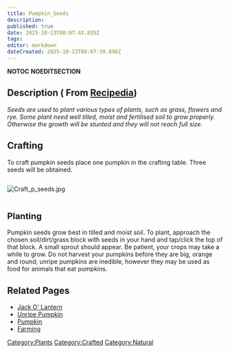 ```yaml
---
title: Pumpkin_Seeds
description: 
published: true
date: 2025-10-13T00:07:43.835Z
tags: 
editor: markdown
dateCreated: 2025-10-13T00:07:39.898Z
---
```


__NOTOC__ __NOEDITSECTION__

## Description ( From [Recipedia](Recipedia "wikilink"))

*Seeds are used to plant various types of plants, such as grass, flowers
and rye. Some plant need well tilled, moist and fertilised soil to grow
properly. Otherwise the growth will be stunted and they will not reach
full size.*

## Crafting

To craft pumpkin seeds place one pumpkin in the crafting table. Three
seeds will be obtained.

<div style="overflow:hidden">

![Craft_p_seeds.jpg](Craft_p_seeds.jpg "Craft_p_seeds.jpg")

</div>

## <span style="font-size:20px;">Planting</span>

Pumpkin seeds grow best in tilled and moist soil. To plant, approach the
chosen soil/dirt/grass block with seeds in your hand and tap/click the
top of that block. A small sprout should appear. Be patient, your crops
may take a while to grow. Do not harvest your pumpkins before they are
big, orange and round; unripe pumpkins are inedible, however they may be
used as food for animals that eat pumpkins.

## Related Pages

  - [Jack O' Lantern](Jack_O'_Lantern "wikilink")
  - [Unripe Pumpkin](Unripe_Pumpkin "wikilink")
  - [Pumpkin](Pumpkin "wikilink")
  - [Farming](Farming "wikilink")

[Category:Plants](Category:Plants "wikilink")
[Category:Crafted](Category:Crafted "wikilink")
[Category:Natural](Category:Natural "wikilink")